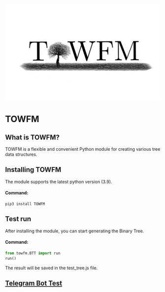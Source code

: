 ![Logo](https://raw.githubusercontent.com/Maxython/TOWFM/main/IMG_GIF/4995c55f-8b54-438f-bdc2-5bc179fc0e4a.png)

# TOWFM

## What is TOWFM?
TOWFM is a flexible and convenient Python module for creating various tree data structures.

## Installing TOWFM
The module supports the latest python version (3.9).
#### Command:
```
pip3 install TOWFM
```

## Test run
After installing the module, you can start generating the Binary Tree.
#### Command:
```Python
from towfm.BTT import run
run()
```
The result will be saved in the test_tree.js file.

## [Telegram Bot Test](https://github.com/Maxython/TOWFM/tree/main/bot)
